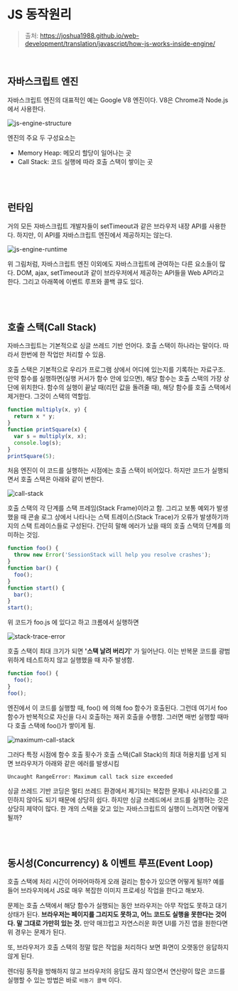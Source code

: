 # JS 동작원리

> 출처: https://joshua1988.github.io/web-development/translation/javascript/how-js-works-inside-engine/

<br/>

## 자바스크립트 엔진

자바스크립트 엔진의 대표적인 예는 Google V8 엔진이다. V8은 Chrome과 Node.js에서 사용한다.

![js-engine-structure](https://user-images.githubusercontent.com/59427983/117563809-5b414100-b0e3-11eb-8d50-c3ddb2e9048d.png)

엔진의 주요 두 구성요소는

- Memory Heap: 메모리 할당이 일어나는 곳
- Call Stack: 코드 실행에 따라 호출 스택이 쌓이는 곳

<br/>

<br/>

## 런타임

거의 모든 자바스크립트 개발자들이 setTimeout과 같은 브라우저 내장 API를 사용한다. 하지만, 이 API를 자바스크립트 엔진에서 제공하지는 않는다.

![js-engine-runtime](https://user-images.githubusercontent.com/59427983/117563856-96dc0b00-b0e3-11eb-97d2-b70d3aa5f09b.png)

위 그림처럼, 자바스크립트 엔진 이외에도 자바스크립트에 관여하는 다른 요소들이 많다. DOM, ajax, setTimeout과 같이 브라우저에서 제공하는 API들을 Web API라고 한다. 그리고 아래쪽에 이벤트 루프와 콜백 큐도 있다.

<br/>

<br/>

## 호출 스택(Call Stack)

자바스크립트는 기본적으로 싱글 쓰레드 기반 언어다. 호출 스택이 하나라는 말이다. 따라서 한번에 한 작업만 처리할 수 있음.

호출 스택은 기본적으로 우리가 프로그램 상에서 어디에 있는지를 기록하는 자료구조. 만약 함수를 실행하면(실행 커서가 함수 안에 있으면), 해당 함수는 호출 스택의 가장 상단에 위치한다. 함수의 실행이 끝날 때(리턴 값을 돌려줄 때), 해당 함수를 호출 스택에서 제거한다. 그것이 스택의 역할임.

```js
function multiply(x, y) {
  return x * y;
}
function printSquare(x) {
  var s = multiply(x, x);
  console.log(s);
}
printSquare(5);
```

처음 엔진이 이 코드를 실행하는 시점에는 호출 스택이 비어있다. 하지만 코드가 실행되면서 호출 스택은 아래와 같이 변한다.

![call-stack](https://user-images.githubusercontent.com/59427983/117563959-5e88fc80-b0e4-11eb-8113-c377b8d3ae8b.png)

호출 스택의 각 단계를 스택 프레임(Stack Frame)이라고 함. 그리고 보통 예외가 발생했을 때 콘솔 로그 상에서 나타나는 스택 트레이스(Stack Trace)가 오류가 발생하기까지의 스택 트레이스들로 구성된다. 간단히 말해 에러가 났을 때의 호출 스택의 단계를 의미하는 것임.

```js
function foo() {
  throw new Error('SessionStack will help you resolve crashes');
}
function bar() {
  foo();
}
function start() {
  bar();
}
start();
```

위 코드가 foo.js 에 있다고 하고 크롬에서 실행하면

![stack-trace-error](https://user-images.githubusercontent.com/59427983/117564024-d0614600-b0e4-11eb-8cd0-89117baa96af.png)

호출 스택이 최대 크기가 되면 **'스택 날려 버리기'** 가 일어난다. 이는 반복문 코드를 광범위하게 테스트하지 않고 실행했을 때 자주 발생함.

```js
function foo() {
  foo();
}
foo();
```

엔진에서 이 코드를 실행할 때, foo() 에 의해 foo 함수가 호출된다. 그런데 여기서 foo 함수가 반복적으로 자신을 다시 호출하는 재귀 호출을 수행함. 그러면 매번 실행할 때마다 호출 스택에 foo()가 쌓이게 됨.

![maximum-call-stack](https://user-images.githubusercontent.com/59427983/117564079-22a26700-b0e5-11eb-8c3f-006402ed3bb7.png)

그러다 특정 시점에 함수 호출 횟수가 호출 스택(Call Stack)의 최대 허용치를 넘게 되면 브라우저가 아래와 같은 에러를 발생시킴

```
Uncaught RangeError: Maximum call tack size exceeded
```

싱글 쓰레드 기반 코딩은 멀티 쓰레드 환경에서 제기되는 복잡한 문제나 시나리오를 고민하지 않아도 되기 때문에 상당히 쉽다. 하지만 싱글 쓰레드에서 코드를 실행하는 것은 상당히 제약이 많다. 한 개의 스택을 갖고 있는 자바스크립트의 실행이 느려지면 어떻게 될까?

<br/>

<br/>

## 동시성(Concurrency) & 이벤트 루프(Event Loop)

호출 스택에 처리 시간이 어마어마하게 오래 걸리는 함수가 있으면 어떻게 될까? 예를 들어 브라우저에서 JS로 매우 복잡한 이미지 프로세싱 작업을 한다고 해보자.

문제는 호출 스택에서 해당 함수가 실행되는 동안 브라우저는 아무 작업도 못하고 대기 상태가 된다. **브라우저는 페이지를 그리지도 못하고, 어느 코드도 실행을 못한다는 것이다. 말 그대로 가만히 있는 것.** 만약 매끄럽고 자연스러운 화면 UI를 가진 앱을 원한다면 위 경우는 문제가 된다.

또, 브라우저가 호출 스택의 정말 많은 작업을 처리하다 보면 화면이 오랫동안 응답하지 않게 된다.

렌더링 동작을 방해하지 않고 브라우저의 응답도 끊지 않으면서 연산량이 많은 코드를 실행할 수 있는 방법은 바로 `비동기 콜백` 이다.
